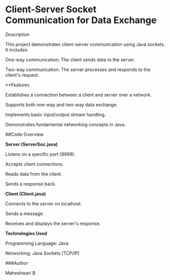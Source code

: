 # Client-Server Socket Communication for Data Exchange 

_Description_

This project demonstrates client-server communication using Java sockets. It includes:

One-way communication: The client sends data to the server.

Two-way communication: The server processes and responds to the client's request.



**Features

Establishes a connection between a client and server over a network.

Supports both one-way and two-way data exchange.

Implements basic input/output stream handling.

Demonstrates fundamental networking concepts in Java.



##Code Overview

**Server (ServerSoc.java)**

Listens on a specific port (9999).

Accepts client connections.

Reads data from the client.

Sends a response back.


**Client (Client.java)**

Connects to the server on localhost.

Sends a message.

Receives and displays the server's response.



**Technologies Used**

Programming Language: Java

Networking: Java Sockets (TCP/IP)




###Author

Maheshwari B
